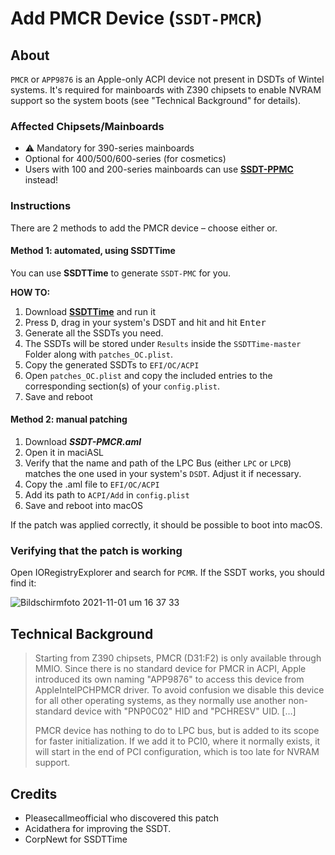 # Add PMCR Device (`SSDT-PMCR`)

## About
`PMCR` or `APP9876` is an Apple-only ACPI device not present in DSDTs of Wintel systems. It's required for mainboards with Z390 chipsets to enable NVRAM support so the system boots (see "Technical Background" for details).

### Affected Chipsets/Mainboards

- :warning: Mandatory for 390-series mainboards
- Optional for 400/500/600-series (for cosmetics)
- Users with 100 and 200-series mainboards can use [**SSDT-PPMC**](https://github.com/5T33Z0/OC-Little-Translated/tree/main/01_Adding_missing_Devices_and_enabling_Features/Platform_Power_Management_(SSDT-PPMC)) instead!

### Instructions
There are 2 methods to add the PMCR device – choose either or.

#### Method 1: automated, using SSDTTime

You can use **SSDTTime** to generate `SSDT-PMC` for you.

**HOW TO:**

1. Download [**SSDTTime**](https://github.com/corpnewt/SSDTTime) and run it
2. Press <kbd>D</kbd>, drag in your system's DSDT and hit and hit <kbd>Enter</kbd>
3. Generate all the SSDTs you need.
4. The SSDTs will be stored under `Results` inside the `SSDTTime-master` Folder along with `patches_OC.plist`.
5. Copy the generated SSDTs to `EFI/OC/ACPI`
6. Open `patches_OC.plist` and copy the included entries to the corresponding section(s) of your `config.plist`.
7. Save and reboot

#### Method 2: manual patching

1. Download ***SSDT-PMCR.aml*** 
2. Open it in maciASL 
3. Verify that the name and path of the LPC Bus (either `LPC` or `LPCB`) matches the one used in your system's `DSDT`. Adjust it if necessary.
4. Copy the .aml file to `EFI/OC/ACPI` 
5. Add its path to `ACPI/Add` in `config.plist`
6. Save and reboot into macOS

If the patch was applied correctly, it should be possible to boot into macOS.

### Verifying that the patch is working
Open IORegistryExplorer and search for `PCMR`. If the SSDT works, you should find it:</br>

![Bildschirmfoto 2021-11-01 um 16 37 33](https://user-images.githubusercontent.com/76865553/139699060-75fdc4b4-ff16-448e-9e19-96af3c392064.png)

## Technical Background
> Starting from Z390 chipsets, PMCR (D31:F2) is only available through MMIO. Since there is no standard device for PMCR in ACPI, Apple introduced its own naming "APP9876" to access this device from AppleIntelPCHPMCR driver. To avoid confusion we disable this device for all other operating systems, as they normally use another non-standard device with "PNP0C02" HID and "PCHRESV" UID. […]
> 
> PMCR device has nothing to do to LPC bus, but is added to its scope for faster initialization. If we add it to PCI0, where it normally exists, it will start in the end of PCI configuration, which is too late for NVRAM support.

## Credits

- Pleasecallmeofficial who discovered this patch
- Acidathera for improving the SSDT.
- CorpNewt for SSDTTime
